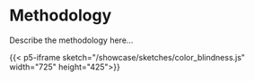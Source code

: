 # Methodology

Describe the methodology here...

{{< p5-iframe sketch="/showcase/sketches/color_blindness.js" width="725" height="425">}}